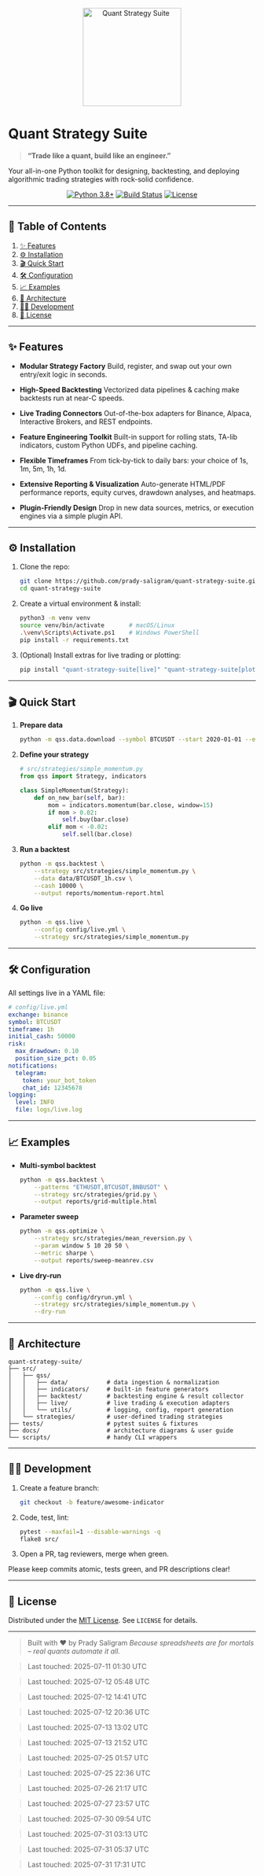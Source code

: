 <p align="center">
  <img src="docs/logo.svg" alt="Quant Strategy Suite" width="200"/>
</p>

# Quant Strategy Suite

> **“Trade like a quant, build like an engineer.”**

Your all-in-one Python toolkit for designing, backtesting, and deploying algorithmic trading strategies with rock-solid confidence.

<p align="center">
  <a href="#"><img src="https://img.shields.io/badge/python-3.8%2B-blue.svg" alt="Python 3.8+"/></a>
  <a href="#"><img src="https://img.shields.io/badge-build-passing-brightgreen.svg" alt="Build Status"/></a>
  <a href="#"><img src="https://img.shields.io/badge/license-MIT-yellow.svg" alt="License"/></a>
</p>

---

## 🚀 Table of Contents

1. [✨ Features](#-features)
2. [⚙️ Installation](#️-installation)
3. [🎬 Quick Start](#-quick-start)
4. [🛠 Configuration](#-configuration)
5. [📈 Examples](#-examples)
6. [🧩 Architecture](#-architecture)
7. [👩‍💻 Development](#-development)
8. [📄 License](#-license)

---

## ✨ Features

* **Modular Strategy Factory**
  Build, register, and swap out your own entry/exit logic in seconds.

* **High-Speed Backtesting**
  Vectorized data pipelines & caching make backtests run at near-C speeds.

* **Live Trading Connectors**
  Out-of-the-box adapters for Binance, Alpaca, Interactive Brokers, and REST endpoints.

* **Feature Engineering Toolkit**
  Built-in support for rolling stats, TA-lib indicators, custom Python UDFs, and pipeline caching.

* **Flexible Timeframes**
  From tick-by-tick to daily bars: your choice of 1s, 1m, 5m, 1h, 1d.

* **Extensive Reporting & Visualization**
  Auto-generate HTML/PDF performance reports, equity curves, drawdown analyses, and heatmaps.

* **Plugin-Friendly Design**
  Drop in new data sources, metrics, or execution engines via a simple plugin API.

---

## ⚙️ Installation

1. Clone the repo:

   ```bash
   git clone https://github.com/prady-saligram/quant-strategy-suite.git
   cd quant-strategy-suite
   ```

2. Create a virtual environment & install:

   ```bash
   python3 -m venv venv
   source venv/bin/activate       # macOS/Linux
   .\venv\Scripts\Activate.ps1    # Windows PowerShell
   pip install -r requirements.txt
   ```

3. (Optional) Install extras for live trading or plotting:

   ```bash
   pip install "quant-strategy-suite[live]" "quant-strategy-suite[plot]"
   ```

---

## 🎬 Quick Start

1. **Prepare data**

   ```bash
   python -m qss.data.download --symbol BTCUSDT --start 2020-01-01 --end 2025-01-01
   ```

2. **Define your strategy**

   ```python
   # src/strategies/simple_momentum.py
   from qss import Strategy, indicators

   class SimpleMomentum(Strategy):
       def on_new_bar(self, bar):
           mom = indicators.momentum(bar.close, window=15)
           if mom > 0.02:
               self.buy(bar.close)
           elif mom < -0.02:
               self.sell(bar.close)
   ```

3. **Run a backtest**

   ```bash
   python -m qss.backtest \
       --strategy src/strategies/simple_momentum.py \
       --data data/BTCUSDT_1h.csv \
       --cash 10000 \
       --output reports/momentum-report.html
   ```

4. **Go live**

   ```bash
   python -m qss.live \
       --config config/live.yml \
       --strategy src/strategies/simple_momentum.py
   ```

---

## 🛠 Configuration

All settings live in a YAML file:

```yaml
# config/live.yml
exchange: binance
symbol: BTCUSDT
timeframe: 1h
initial_cash: 50000
risk:
  max_drawdown: 0.10
  position_size_pct: 0.05
notifications:
  telegram:
    token: your_bot_token
    chat_id: 12345678
logging:
  level: INFO
  file: logs/live.log
```

---

## 📈 Examples

* **Multi-symbol backtest**

  ```bash
  python -m qss.backtest \
      --patterns "ETHUSDT,BTCUSDT,BNBUSDT" \
      --strategy src/strategies/grid.py \
      --output reports/grid-multiple.html
  ```

* **Parameter sweep**

  ```bash
  python -m qss.optimize \
      --strategy src/strategies/mean_reversion.py \
      --param window 5 10 20 50 \
      --metric sharpe \
      --output reports/sweep-meanrev.csv
  ```

* **Live dry-run**

  ```bash
  python -m qss.live \
      --config config/dryrun.yml \
      --strategy src/strategies/simple_momentum.py \
      --dry-run
  ```

---

## 🧩 Architecture

```text
quant-strategy-suite/
├── src/
│   ├── qss/
│   │   ├── data/           # data ingestion & normalization
│   │   ├── indicators/     # built-in feature generators
│   │   ├── backtest/       # backtesting engine & result collector
│   │   ├── live/           # live trading & execution adapters
│   │   └── utils/          # logging, config, report generation
│   └── strategies/         # user-defined trading strategies
├── tests/                  # pytest suites & fixtures
├── docs/                   # architecture diagrams & user guide
└── scripts/                # handy CLI wrappers
```

---

## 👩‍💻 Development

1. Create a feature branch:

   ```bash
   git checkout -b feature/awesome-indicator
   ```
2. Code, test, lint:

   ```bash
   pytest --maxfail=1 --disable-warnings -q
   flake8 src/
   ```
3. Open a PR, tag reviewers, merge when green.

Please keep commits atomic, tests green, and PR descriptions clear!

---

## 📄 License

Distributed under the [MIT License](LICENSE). See `LICENSE` for details.

---

> Built with ♥ by Prady Saligram
> *Because spreadsheets are for mortals – real quants automate it all.*

> Last touched: 2025-07-11 01:30 UTC

> Last touched: 2025-07-12 05:48 UTC

> Last touched: 2025-07-12 14:41 UTC

> Last touched: 2025-07-12 20:36 UTC

> Last touched: 2025-07-13 13:02 UTC

> Last touched: 2025-07-13 21:52 UTC

> Last touched: 2025-07-25 01:57 UTC

> Last touched: 2025-07-25 22:36 UTC

> Last touched: 2025-07-26 21:17 UTC

> Last touched: 2025-07-27 23:57 UTC

> Last touched: 2025-07-30 09:54 UTC

> Last touched: 2025-07-31 03:13 UTC

> Last touched: 2025-07-31 05:37 UTC

> Last touched: 2025-07-31 17:31 UTC
